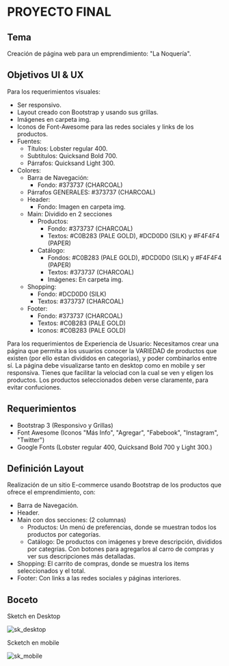 # PROYECTO FINAL

## Tema

  Creación de página web para un emprendimiento: "La Noquería".

## Objetivos UI & UX

  Para los requerimientos visuales:
  - Ser responsivo.
  - Layout creado con Bootstrap y usando sus grillas.
  - Imágenes en carpeta img.
  - Iconos de Font-Awesome para las redes sociales y links de los productos.
  - Fuentes:
    - Títulos: Lobster regular 400.  
    - Subtítulos: Quicksand Bold 700.
    - Párrafos: Quicksand Light 300.
  - Colores:
    - Barra de Navegación:
      - Fondo: #373737 (CHARCOAL)
    - Párrafos GENERALES: #373737 (CHARCOAL)
    - Header:
      - Fondo: Imagen en carpeta img.
    - Main: Dividido en 2 secciones
      - Productos:
        - Fondo: #373737 (CHARCOAL)
        - Textos: #C0B283 (PALE GOLD), #DCD0D0 (SILK) y #F4F4F4 (PAPER)  
      - Catálogo:
        - Fondos: #C0B283 (PALE GOLD), #DCD0D0 (SILK) y #F4F4F4 (PAPER)
        - Textos: #373737 (CHARCOAL)
        - Imágenes: En carpeta img.
    - Shopping:
      - Fondo: #DCD0D0 (SILK)
      - Textos: #373737 (CHARCOAL)
    - Footer:
      - Fondo: #373737 (CHARCOAL)
      - Textos: #C0B283 (PALE GOLD)
      - Iconos: #C0B283 (PALE GOLD)

  Para los requerimientos de Experiencia de Usuario:
   Necesitamos crear una página que permita a los usuarios conocer la VARIEDAD de productos que existen (por ello estan divididos en categorias), y poder combinarlos entre sí.
   La página debe visualizarse tanto en desktop como en mobile y ser responsiva.
   Tienes que facilitar la velociad con la cual se ven y eligen los productos.
   Los productos seleccionados deben verse claramente, para evitar confuciones.

## Requerimientos

  - Bootstrap 3 (Responsivo y Grillas)
  - Font Awesome (Iconos "Más Info", "Agregar", "Fabebook", "Instagram", "Twitter")
  - Google Fonts (Lobster regular 400, Quicksand Bold 700 y Light 300.)

## Definición Layout

  Realización de un sitio E-commerce usando Bootstrap de los productos que ofrece el emprendimiento, con:
  - Barra de Navegación.
  - Header.
  - Main con dos secciones: (2 columnas)
    - Productos: Un menú de preferencias, donde se muestran todos los productos por categorías.
    - Catálogo: De productos con imágenes y breve descripción, divididos por categrías. Con botones para agregarlos al carro de compras y ver sus descripciones más detalladas.
  - Shopping: El carrito de compras, donde se muestra los items seleccionados y el total.
  - Footer: Con links a las redes sociales y páginas interiores.

## Boceto

Sketch en Desktop

![sk_desktop](https://user-images.githubusercontent.com/44576817/49902406-9b346900-fe42-11e8-88c4-a2bde9f24f0b.jpg)

Scketch en mobile

![sk_mobile](https://user-images.githubusercontent.com/44576817/49902430-b2735680-fe42-11e8-82d8-b77ed4557b3f.jpg)
